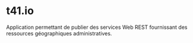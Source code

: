 t41.io
======

Application permettant de publier des services Web REST fournissant des ressources géographiques administratives.

